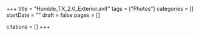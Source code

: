 +++
title = "Humble_TX_2.0_Exterior.avif"
tags = ["Photos"]
categories = []
startDate = ""
draft = false
pages = []

citations = []
+++
